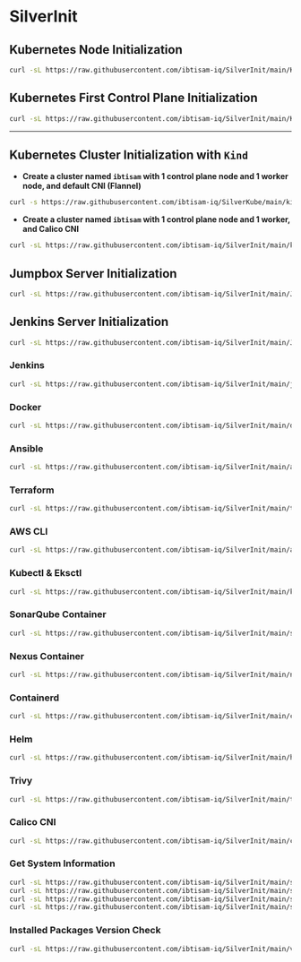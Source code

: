 # SilverInit

## Kubernetes Node Initialization

```bash
curl -sL https://raw.githubusercontent.com/ibtisam-iq/SilverInit/main/K8s-Node-Init.sh | sudo bash
```

## Kubernetes First Control Plane Initialization

```bash
curl -sL https://raw.githubusercontent.com/ibtisam-iq/SilverInit/main/K8s-Control-Plane-Init.sh | sudo bash
```
---

## Kubernetes Cluster Initialization with `Kind`

- **Create a cluster named `ibtisam` with 1 control plane node and 1 worker node, and default CNI (Flannel)**
```bash
curl -s https://raw.githubusercontent.com/ibtisam-iq/SilverKube/main/kind-config-file.yaml | kind create cluster --config -
```

- **Create a cluster named `ibtisam` with 1 control plane node and 1 worker, and Calico CNI**

```bash
curl -sL https://raw.githubusercontent.com/ibtisam-iq/SilverInit/main/k8s-kind-calico.sh | sudo bash
```

## Jumpbox Server Initialization

```bash
curl -sL https://raw.githubusercontent.com/ibtisam-iq/SilverInit/main/Jumpbox.sh | sudo bash
```

## Jenkins Server Initialization

```bash
curl -sL https://raw.githubusercontent.com/ibtisam-iq/SilverInit/main/Jenkins-Server.sh | sudo bash
```

### Jenkins

```bash
curl -sL https://raw.githubusercontent.com/ibtisam-iq/SilverInit/main/jenkins-setup.sh | sudo bash
```

### Docker

```bash
curl -sL https://raw.githubusercontent.com/ibtisam-iq/SilverInit/main/docker-setup.sh | sudo bash
```

### Ansible

```bash
curl -sL https://raw.githubusercontent.com/ibtisam-iq/SilverInit/main/ansible-setup.sh | sudo bash
```

### Terraform

```bash
curl -sL https://raw.githubusercontent.com/ibtisam-iq/SilverInit/main/terraform-setup.sh | sudo bash
```

### AWS CLI

```bash
curl -sL https://raw.githubusercontent.com/ibtisam-iq/SilverInit/main/aws-cli-conf.sh | sudo bash
```

### Kubectl & Eksctl

```bash
curl -sL https://raw.githubusercontent.com/ibtisam-iq/SilverInit/main/kubectl-and-eksctl.sh | sudo bash
```

### SonarQube Container

```bash
curl -sL https://raw.githubusercontent.com/ibtisam-iq/SilverInit/main/sonarqube-cont.sh | sudo bash
```

### Nexus Container

```bash
curl -sL https://raw.githubusercontent.com/ibtisam-iq/SilverInit/main/nexus-cont.sh | sudo bash
```

### Containerd

```bash
curl -sL https://raw.githubusercontent.com/ibtisam-iq/SilverInit/main/containerd-setup.sh | sudo bash
```

### Helm

```bash
curl -sL https://raw.githubusercontent.com/ibtisam-iq/SilverInit/main/helm-setup.sh | sudo bash
```

### Trivy

``` bash
curl -sL https://raw.githubusercontent.com/ibtisam-iq/SilverInit/main/trivy-setup.sh | sudo bash
```

### Calico CNI

```bash
curl -sL https://raw.githubusercontent.com/ibtisam-iq/SilverInit/main/calico-setup.sh | bash
```

### Get System Information

```bash
curl -sL https://raw.githubusercontent.com/ibtisam-iq/SilverInit/main/sys-info-and-update.sh | sudo bash
curl -sL https://raw.githubusercontent.com/ibtisam-iq/SilverInit/main/sys-info-and-update.sh | sudo bash -s -- -q
curl -sL https://raw.githubusercontent.com/ibtisam-iq/SilverInit/main/sys-info-and-update.sh | sudo bash -s -- --no-update
curl -sL https://raw.githubusercontent.com/ibtisam-iq/SilverInit/main/sys-info-and-update.sh | sudo bash -s -- -h
```

### Installed Packages Version Check

```bash
curl -sL https://raw.githubusercontent.com/ibtisam-iq/SilverInit/main/version-check.sh | sudo bash
```
